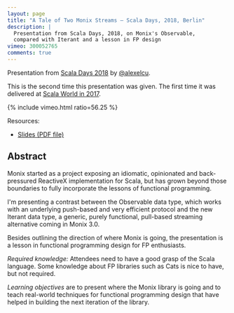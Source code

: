 ```yaml
---
layout: page
title: "A Tale of Two Monix Streams — Scala Days, 2018, Berlin"
description: |
  Presentation from Scala Days, 2018, on Monix's Observable, 
  compared with Iterant and a lesson in FP design
vimeo: 300052765
comments: true
---
```


Presentation from [Scala Days 2018](https://eu.scaladays.org/)
by [@alexelcu](https://twitter.com/alexelcu).

This is the second time this presentation was given. The first time it
was delivered at [Scala World in 2017](./2017-tale-two-monix-streams.html).

{% include vimeo.html ratio=56.25 %}

Resources:

- [Slides (PDF file)](/public/pdfs/ScalaDays2018-Tale-TwoStreams.pdf)

## Abstract

Monix started as a project exposing an idiomatic, opinionated and
back-pressured ReactiveX implementation for Scala, but has grown
beyond those boundaries to fully incorporate the lessons of functional
programming.

I'm presenting a contrast between the Observable data type, which
works with an underlying push-based and very efficient protocol and
the new Iterant data type, a generic, purely functional, pull-based
streaming alternative coming in Monix 3.0.

Besides outlining the direction of where Monix is going, the
presentation is a lesson in functional programming design for FP
enthusiasts.

_Required knowledge:_ Attendees need to have a good grasp of the Scala
language. Some knowledge about FP libraries such as Cats is nice to
have, but not required.

_Learning objectives_ are to present where the Monix library is going
and to teach real-world techniques for functional programming design
that have helped in building the next iteration of the library.
